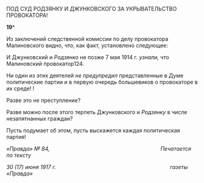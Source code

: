 ПОД СУД РОДЗЯНКУ И ДЖУНКОВСКОГО ЗА УКРЫВАТЕЛЬСТВО ПРОВОКАТОРА!

**19^**

Из заключений следственной комиссии по делу провокатора Малиновского видно, что, как факт, установлено следующее:

И Джунковский и _Родзянко_ не позже 7 мая 1914 г. _узнали,_ что Малиновский прово­катор124.

Ни один из этих деятелей _не предупредил_ представленные в Думе политические пар­тии и в первую очередь большевиков о провокаторе в их среде! !

Разве это не преступление?

Разве можно после этого терпеть Джунковского и _Родзянку_ в числе незапятнанных граждан?

Пусть подумает об этом, пусть выскажется каждая политическая партия!

_«Правда» № 84,                                                                          Печатается по тексту_

_30 (17) июня 1917 г.                                                                            газеты «Правда»_